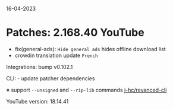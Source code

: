 16-04-2023

Patches: 2.168.40
 YouTube
==
- fix(general-ads): `Hide general ads` hides offline download list
- crowdin translation update
`French`
 
Integrations:  bump v0.102.1 
 
CLI:  - update patcher dependencies

※ support `--unsigned` and `--rip-lib` commands [j-hc/revanced-cli](https://github.com/j-hc/revanced-cli)

YouTube version: 18.14.41
